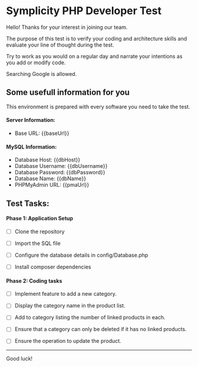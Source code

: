 #  Symplicity PHP Developer Test

Hello! Thanks for your interest in joining our team.

The purpose of this test is to verify your coding and architecture skills and evaluate your line of thought during the test.

Try to work as you would on a regular day and narrate your intentions as you add or modify code.

Searching Google is allowed.

## Some usefull information for you

This environment is prepared with every software you need to take the test. 

#### Server Information:

- Base URL: {{baseUrl}}

#### MySQL Information:

 - Database Host: {{dbHost}}
 - Database Username: {{dbUsername}}
 - Database Password: {{dbPassword}}
 - Database Name: {{dbName}}
 - PHPMyAdmin URL: {{pmaUrl}}

## Test Tasks:

#### Phase 1: Application Setup

- [ ] Clone the repository

- [ ] Import the SQL file

- [ ] Configure the database details in config/Database.php

- [ ] Install composer dependencies



#### Phase 2: Coding tasks

- [ ] Implement feature to add a new category.

- [ ] Display the category name in the product list.

- [ ] Add to category listing the number of linked products in each.

- [ ] Ensure that a category can only be deleted if it has no linked products.

- [ ] Ensure the operation to update the product.

---

Good luck!